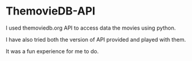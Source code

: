 # ThemovieDB-API

I used themoviedb.org API to access data the movies using python.

I have also tried both the version of API provided and played with them.

It was a fun experience for me to do.


